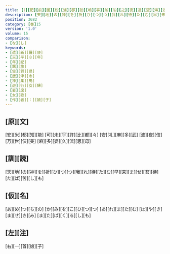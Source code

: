 ```yaml
---
title: [（][肥][前][國][松][浦][郡][狛][嶋][亭][舶][泊][之][夜][遥][望][海][浪][各][慟][旅][心][作][歌][七][首][）]
description: [天][地][の][神][を][祈][ひ][つ][つ][我][れ][待][た][む][早][来][ま][せ][君][待][た][ば][苦][し][も]
position: 3682
category: [巻]15
version: '1.0'
volume: 15
comparison:
- [な][し]
keywords:
- [遣][新][羅][使]
- [天][平][８][年]
- [年][紀]
- [羈][旅]
- [佐][賀][県]
- [唐][津][市]
- [神][集][島]
- [遊][行][女][婦]
- [宴][席]
- [女][歌]
- [作][者][：][娘][子]
---
```


## [原][文]

[安][米][都][知][能] [可][未][乎][許][比][都][々] [安][礼][麻][多][武] [波][夜][伎][万][世][伎][美] [麻][多][婆][久][流][思][母]

## [訓][読]

[天][地][の][神][を][祈][ひ][つ][つ][我][れ][待][た][む][早][来][ま][せ][君][待][た][ば][苦][し][も]

## [仮][名]

[あ][め][つ][ち][の] [か][み][を][こ][ひ][つ][つ] [あ][れ][ま][た][む] [は][や][き][ま][せ][き][み] [ま][た][ば][く][る][し][も]

## [左][注]

[右][一][首][娘][子]
